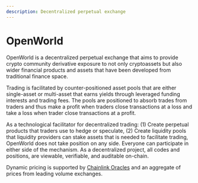 ```yaml
---
description: Decentralized perpetual exchange
---
```


# OpenWorld

OpenWorld is a decentralized perpetual exchange that aims to provide crypto community derivative exposure to not only cryptoassets but also wider financial products and assets that have been developed from traditional finance space.

Trading is facilitated by counter-positioned asset pools that are either single-asset or multi-asset that earns yields through leveraged funding interests and trading fees. The pools are positioned to absorb trades from traders and thus make a profit when traders close transactions at a loss and take a loss when trader close transactions at a profit.

As a technological facilitator for decentralized trading: (1) Create perpetual products that traders use to hedge or speculate, (2) Create liquidity pools that liquidity providers can stake assets that is needed to facilitate trading, OpenWorld does not take position on any side.  Everyone can participate in either side of the mechanism.  As a decentralized project, all codes and positions, are viewable, verifiable, and auditable on-chain.

Dynamic pricing is supported by [Chainlink Oracles](https://chain.link/) and an aggregate of prices from leading volume exchanges.

